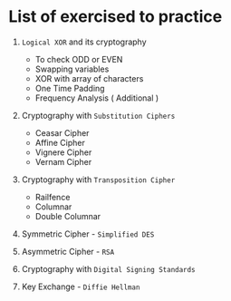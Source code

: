 # List of exercised to practice

1. `Logical XOR` and its cryptography
    - To check ODD or EVEN
    - Swapping variables
    - XOR with array of characters
    - One Time Padding
    - Frequency Analysis ( Additional )

2. Cryptography with `Substitution Ciphers`
    - Ceasar Cipher
    - Affine Cipher
    - Vignere Cipher
    - Vernam Cipher

3. Cryptography with `Transposition Cipher`
    - Railfence
    - Columnar
    - Double Columnar

4. Symmetric Cipher - `Simplified DES`

5. Asymmetric Cipher - `RSA`

6. Cryptography with `Digital Signing Standards`

7. Key Exchange - `Diffie Hellman`